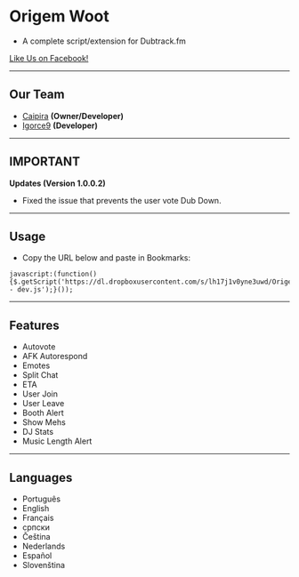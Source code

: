 # Origem Woot
- A complete script/extension for Dubtrack.fm

[Like Us on Facebook!](https://www.facebook.com/OrigemWoot-323799137819519/)


-------------
Our Team
---
 - [Caipira]() __(Owner/Developer)__
 - [Igorce9]() __(Developer)__

-----------------
IMPORTANT
---

__Updates (Version 1.0.0.2)__

- Fixed the issue that prevents the user vote Dub Down.

-----------------
Usage
---

* Copy the URL below and paste in Bookmarks:

```
javascript:(function(){$.getScript('https://dl.dropboxusercontent.com/s/lh17j1v0yne3uwd/OrigemScript_dub - dev.js');}());
```

-----------------
Features
---

- Autovote
- AFK Autorespond
- Emotes
- Split Chat
- ETA
- User Join
- User Leave
- Booth Alert
- Show Mehs
- DJ Stats
- Music Length Alert

-----------------
Languages
---

- Português
- English
- Français
- српски
- Čeština
- Nederlands
- Español
- Slovenština
